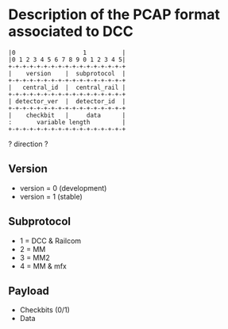 # Description of the PCAP format associated to DCC

```
|0                   1          |
|0 1 2 3 4 5 6 7 8 9 0 1 2 3 4 5|
+-+-+-+-+-+-+-+-+-+-+-+-+-+-+-+-+
|    version    |  subprotocol  |
+-+-+-+-+-+-+-+-+-+-+-+-+-+-+-+-+
|   central_id  |  central_rail |
+-+-+-+-+-+-+-+-+-+-+-+-+-+-+-+-+
| detector_ver  |  detector_id  |
+-+-+-+-+-+-+-+-+-+-+-+-+-+-+-+-+
|    checkbit   |     data      |
:       variable length         |
+-+-+-+-+-+-+-+-+-+-+-+-+-+-+-+-+
```

? direction ?

## Version
- version = 0 (development)
- version = 1 (stable)

## Subprotocol
- 1 = DCC & Railcom
- 2 = MM
- 3 = MM2
- 4 = MM & mfx

## Payload
- Checkbits (0/1)
- Data
